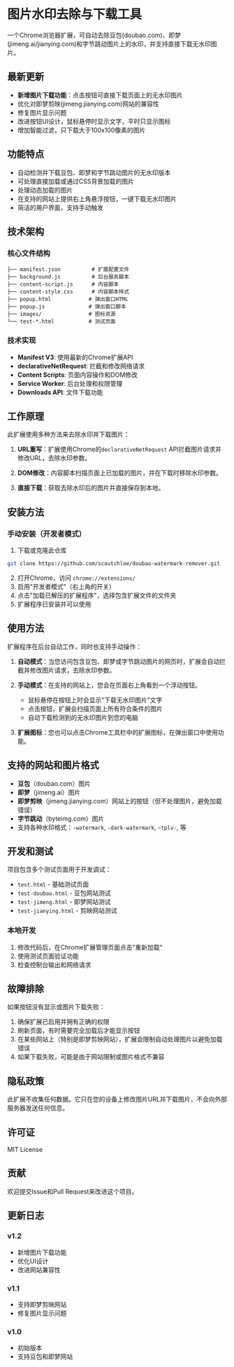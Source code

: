 # 图片水印去除与下载工具

一个Chrome浏览器扩展，可自动去除豆包(doubao.com)、即梦(jimeng.ai/jianying.com)和字节跳动图片上的水印，并支持直接下载无水印图片。

## 最新更新

- **新增图片下载功能**：点击按钮可直接下载页面上的无水印图片
- 优化对即梦剪映(jimeng.jianying.com)网站的兼容性
- 修复图片显示问题
- 改进按钮UI设计，鼠标悬停时显示文字，平时只显示图标
- 增加智能过滤，只下载大于100x100像素的图片

## 功能特点

- 自动检测并下载豆包、即梦和字节跳动图片的无水印版本
- 可处理直接加载或通过CSS背景加载的图片
- 处理动态加载的图片
- 在支持的网站上提供右上角悬浮按钮，一键下载无水印图片
- 简洁的用户界面，支持手动触发

## 技术架构

### 核心文件结构
```
├── manifest.json          # 扩展配置文件
├── background.js          # 后台服务脚本
├── content-script.js      # 内容脚本
├── content-style.css      # 内容脚本样式
├── popup.html            # 弹出窗口HTML
├── popup.js              # 弹出窗口脚本
├── images/               # 图标资源
└── test-*.html           # 测试页面
```

### 技术实现

- **Manifest V3**: 使用最新的Chrome扩展API
- **declarativeNetRequest**: 拦截和修改网络请求
- **Content Scripts**: 页面内容操作和DOM修改
- **Service Worker**: 后台处理和权限管理
- **Downloads API**: 文件下载功能

## 工作原理

此扩展使用多种方法来去除水印并下载图片：

1. **URL重写**：扩展使用Chrome的`declarativeNetRequest` API拦截图片请求并修改URL，去除水印参数。

2. **DOM修改**：内容脚本扫描页面上已加载的图片，并在下载时移除水印参数。

3. **直接下载**：获取去除水印后的图片并直接保存到本地。

## 安装方法

### 手动安装（开发者模式）

1. 下载或克隆此仓库
```bash
git clone https://github.com/scoutchloe/doubao-watermark-remover.git
```

2. 打开Chrome，访问 `chrome://extensions/`
3. 启用"开发者模式"（右上角的开关）
4. 点击"加载已解压的扩展程序"，选择包含扩展文件的文件夹
5. 扩展程序已安装并可以使用

## 使用方法

扩展程序在后台自动工作，同时也支持手动操作：

1. **自动模式**：当您访问包含豆包、即梦或字节跳动图片的网页时，扩展会自动拦截并修改图片请求，去除水印参数。

2. **手动模式**：在支持的网站上，您会在页面右上角看到一个浮动按钮。
   - 鼠标悬停在按钮上时会显示"下载无水印图片"文字
   - 点击按钮，扩展会扫描页面上所有符合条件的图片
   - 自动下载检测到的无水印图片到您的电脑

3. **扩展图标**：您也可以点击Chrome工具栏中的扩展图标，在弹出窗口中使用功能。

## 支持的网站和图片格式

- **豆包**（doubao.com）图片
- **即梦**（jimeng.ai）图片
- **即梦剪映**（jimeng.jianying.com）网站上的按钮（但不处理图片，避免加载错误）
- **字节跳动**（byteimg.com）图片
- 支持各种水印格式：`-watermark`, `-dark-watermark`, `~tplv-`, 等

## 开发和测试

项目包含多个测试页面用于开发调试：

- `test.html` - 基础测试页面
- `test-doubao.html` - 豆包网站测试
- `test-jimeng.html` - 即梦网站测试
- `test-jianying.html` - 剪映网站测试

### 本地开发

1. 修改代码后，在Chrome扩展管理页面点击"重新加载"
2. 使用测试页面验证功能
3. 检查控制台输出和网络请求

## 故障排除

如果按钮没有显示或图片下载失败：

1. 确保扩展已启用并拥有正确的权限
2. 刷新页面，有时需要完全加载后才能显示按钮
3. 在某些网站上（特别是即梦剪映网站），扩展会限制自动处理图片以避免加载错误
4. 如果下载失败，可能是由于网站限制或图片格式不兼容

## 隐私政策

此扩展不收集任何数据。它只在您的设备上修改图片URL并下载图片，不会向外部服务器发送任何信息。

## 许可证

MIT License

## 贡献

欢迎提交Issue和Pull Request来改进这个项目。

## 更新日志

### v1.2
- 新增图片下载功能
- 优化UI设计
- 改进网站兼容性

### v1.1
- 支持即梦剪映网站
- 修复图片显示问题

### v1.0
- 初始版本
- 支持豆包和即梦网站 
